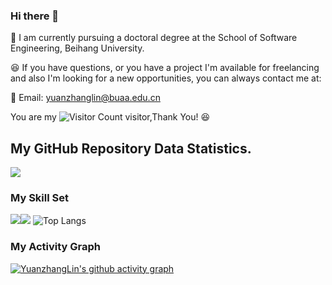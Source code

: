 ### Hi there 👋


<!--
**YuanzhangLin/YuanzhangLin** is a ✨ _special_ ✨ repository because its `README.md` (this file) appears on your GitHub profile.

Here are some ideas to get you started:

- 🔭 I’m currently working on ...
- 🌱 I’m currently learning ...
- 👯 I’m looking to collaborate on ...
- 🤔 I’m looking for help with ...
- 💬 Ask me about ...
- 📫 How to reach me: ...
- 😄 Pronouns: ...
- ⚡ Fun fact: ...
-->
:school: I am currently pursuing a doctoral degree at the School of Software Engineering, Beihang University.


:satisfied:	 If you have questions, or you have a project I'm available for freelancing and also I'm looking for a new opportunities, you can always contact me at:

:email:	Email: yuanzhanglin@buaa.edu.cn

You are my ![Visitor Count](https://profile-counter.glitch.me/YuanzhangLin/count.svg) visitor,Thank You! :satisfied:	

## My GitHub Repository Data Statistics.

![](https://github-readme-stats.vercel.app/api?username=YuanzhangLin&show_icons=true&theme=transparent)

### My Skill Set

![](https://img.shields.io/badge/Java-ED8B00?style=for-the-badge&logo=openjdk&logoColor=white)![](https://img.shields.io/badge/Python-3776AB?style=for-the-badge&logo=python&logoColor=white)
![Top Langs](https://github-readme-stats.vercel.app/api/top-langs/?username=YuanzhangLin&layout=compact&theme=tokyonight)

### My Activity Graph
[![YuanzhangLin's github activity graph](https://github-readme-activity-graph.vercel.app/graph?username=YuanzhangLin&custom_title=Activity%20graph&hide_border=true&theme=tokyo-night	)](https://github.com/ashutosh00710/github-readme-activity-graph?tab=readme-ov-file)

<!-- [![trophy](https://github-profile-trophy.vercel.app/?username=YuanzhangLin)](https://github.com/YuanzhangLin/github-profile-trophy) -->
